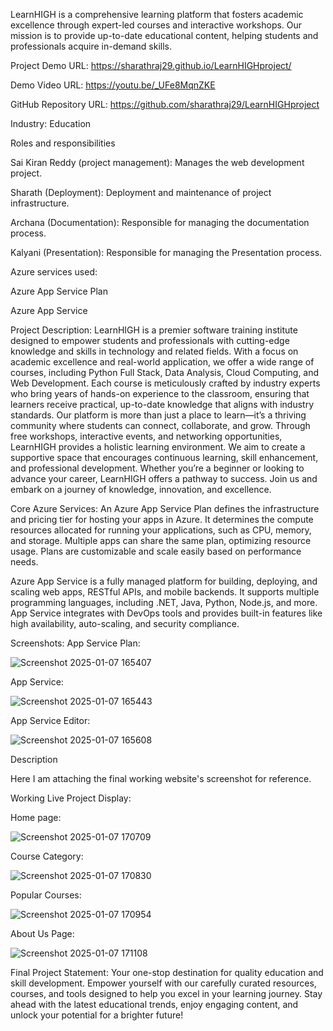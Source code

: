 LearnHIGH is a comprehensive learning platform that fosters academic excellence through expert-led courses and interactive workshops. Our mission is to provide up-to-date educational content, helping students and professionals acquire in-demand skills.

Project Demo URL: https://sharathraj29.github.io/LearnHIGHproject/

Demo Video URL: https://youtu.be/_UFe8MqnZKE

GitHub Repository URL: https://github.com/sharathraj29/LearnHIGHproject

Industry: Education

Roles and responsibilities

Sai Kiran Reddy (project management): Manages the web development project.

Sharath (Deployment): Deployment and maintenance of project infrastructure.

Archana (Documentation): Responsible for managing the documentation process.

Kalyani (Presentation): Responsible for managing the Presentation process.

Azure services used:

Azure App Service Plan

Azure App Service

Project Description: LearnHIGH is a premier software training institute designed to empower students and professionals with cutting-edge knowledge and skills in technology and related fields. With a focus on academic excellence and real-world application, we offer a wide range of courses, including Python Full Stack, Data Analysis, Cloud Computing, and Web Development. Each course is meticulously crafted by industry experts who bring years of hands-on experience to the classroom, ensuring that learners receive practical, up-to-date knowledge that aligns with industry standards. Our platform is more than just a place to learn—it’s a thriving community where students can connect, collaborate, and grow. Through free workshops, interactive events, and networking opportunities, LearnHIGH provides a holistic learning environment. We aim to create a supportive space that encourages continuous learning, skill enhancement, and professional development. Whether you’re a beginner or looking to advance your career, LearnHIGH offers a pathway to success. Join us and embark on a journey of knowledge, innovation, and excellence.

Core Azure Services:
An Azure App Service Plan defines the infrastructure and pricing tier for hosting your apps in Azure. It determines the compute resources allocated for running your applications, such as CPU, memory, and storage. Multiple apps can share the same plan, optimizing resource usage. Plans are customizable and scale easily based on performance needs.

Azure App Service is a fully managed platform for building, deploying, and scaling web apps, RESTful APIs, and mobile backends. It supports multiple programming languages, including .NET, Java, Python, Node.js, and more. App Service integrates with DevOps tools and provides built-in features like high availability, auto-scaling, and security compliance.

Screenshots:
App Service Plan:


![Screenshot 2025-01-07 165407](https://github.com/user-attachments/assets/c54b2e78-f777-4c1e-8732-ce37d6083c5c)



App Service:

![Screenshot 2025-01-07 165443](https://github.com/user-attachments/assets/22cb7d56-0cb0-4401-94a0-ffae2f50c00e)




App Service Editor:


![Screenshot 2025-01-07 165608](https://github.com/user-attachments/assets/6f4df1d5-a49a-4100-b0de-471af879b388)




Description

Here I am attaching the final working website's screenshot for reference.

Working Live Project Display:

Home page:

![Screenshot 2025-01-07 170709](https://github.com/user-attachments/assets/43824257-59d8-45ac-bd48-74c2ba559087)



Course Category:


![Screenshot 2025-01-07 170830](https://github.com/user-attachments/assets/6e06b34f-fb0e-4a50-b154-9d9ff5b70d86)


Popular Courses:



![Screenshot 2025-01-07 170954](https://github.com/user-attachments/assets/2e754365-1b87-4515-8f70-0328594d1321)





About Us Page:



![Screenshot 2025-01-07 171108](https://github.com/user-attachments/assets/277aabc7-4603-48b2-a606-81910dceca7e)








Final Project Statement:
Your one-stop destination for quality education and skill development. Empower yourself with our carefully curated resources, courses, and tools designed to help you excel in your learning journey. Stay ahead with the latest educational trends, enjoy engaging content, and unlock your potential for a brighter future!

